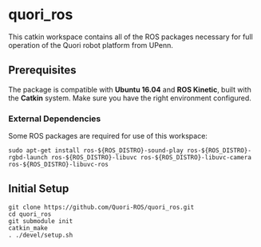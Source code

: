# quori_ros

This catkin workspace contains all of the ROS packages necessary for full operation of the Quori robot platform from UPenn.

## Prerequisites

The package is compatible with **Ubuntu 16.04** and **ROS Kinetic**, built with the **Catkin** system. Make sure you have the right environment configured.

### External Dependencies

Some ROS packages are required for use of this workspace:
```
sudo apt-get install ros-${ROS_DISTRO}-sound-play ros-${ROS_DISTRO}-rgbd-launch ros-${ROS_DISTRO}-libuvc ros-${ROS_DISTRO}-libuvc-camera ros-${ROS_DISTRO}-libuvc-ros
```

## Initial Setup

```
git clone https://github.com/Quori-ROS/quori_ros.git
cd quori_ros
git submodule init
catkin_make
. ./devel/setup.sh
```
